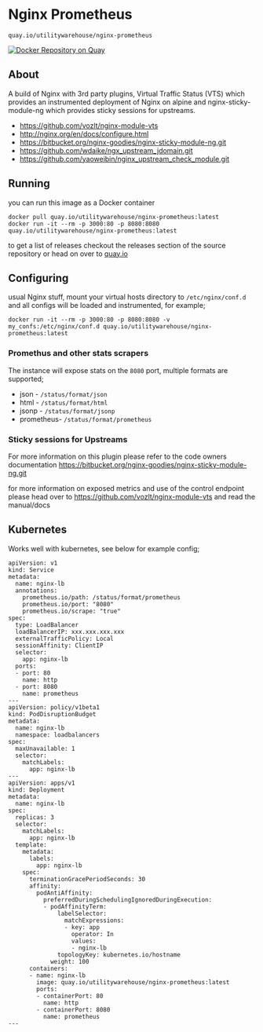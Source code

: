 # Nginx Prometheus 
`quay.io/utilitywarehouse/nginx-prometheus` 

[![Docker Repository on Quay](https://quay.io/repository/utilitywarehouse/nginx-prometheus/status "Docker Repository on Quay")](https://quay.io/repository/utilitywarehouse/nginx-prometheus)
## About
A build of Nginx with 3rd party plugins, Virtual Traffic Status (VTS) which provides an instrumented deployment of Nginx on alpine and nginx-sticky-module-ng which provides sticky sessions for upstreams.
* https://github.com/vozlt/nginx-module-vts
* http://nginx.org/en/docs/configure.html
* https://bitbucket.org/nginx-goodies/nginx-sticky-module-ng.git
* https://github.com/wdaike/ngx_upstream_jdomain.git
* https://github.com/yaoweibin/nginx_upstream_check_module.git

## Running
you can run this image as a Docker container
```
docker pull quay.io/utilitywarehouse/nginx-prometheus:latest
docker run -it --rm -p 3000:80 -p 8080:8080 quay.io/utilitywarehouse/nginx-prometheus:latest
```

to get a list of releases checkout the releases section of the source repository or head on over to [quay.io](https://quay.io/repository/utilitywarehouse/nginx-prometheus?tab=tags)

## Configuring
usual Nginx stuff, mount your virtual hosts directory to `/etc/nginx/conf.d` and all configs will be loaded and instrumented, for example;
```
docker run -it --rm -p 3000:80 -p 8080:8080 -v my_confs:/etc/nginx/conf.d quay.io/utilitywarehouse/nginx-prometheus:latest
```

### Promethus and other stats scrapers
The instance will expose stats on the `8080` port, multiple formats are supported;
* json - `/status/format/json`
* html - `/status/format/html`
* jsonp - `/status/format/jsonp`
* prometheus- `/status/format/prometheus`

### Sticky sessions for Upstreams
For more information on this plugin please refer to the code owners documentation https://bitbucket.org/nginx-goodies/nginx-sticky-module-ng.git

for more information on exposed metrics and use of the control endpoint please head over to https://github.com/vozlt/nginx-module-vts and read the manual/docs

## Kubernetes
Works well with kubernetes, see below for example config;
```
apiVersion: v1
kind: Service
metadata:
  name: nginx-lb
  annotations:
    prometheus.io/path: /status/format/prometheus
    prometheus.io/port: "8080"
    prometheus.io/scrape: "true"
spec:
  type: LoadBalancer
  loadBalancerIP: xxx.xxx.xxx.xxx
  externalTrafficPolicy: Local
  sessionAffinity: ClientIP
  selector:
    app: nginx-lb
  ports:
  - port: 80
    name: http
  - port: 8080
    name: prometheus
---
apiVersion: policy/v1beta1
kind: PodDisruptionBudget
metadata:
  name: nginx-lb
  namespace: loadbalancers
spec:
  maxUnavailable: 1
  selector:
    matchLabels:
      app: nginx-lb
---
apiVersion: apps/v1
kind: Deployment
metadata:
  name: nginx-lb
spec:
  replicas: 3
  selector:
    matchLabels:
      app: nginx-lb
  template:
    metadata:
      labels:
        app: nginx-lb
    spec:
      terminationGracePeriodSeconds: 30
      affinity:
        podAntiAffinity:
          preferredDuringSchedulingIgnoredDuringExecution:
          - podAffinityTerm:
              labelSelector:
                matchExpressions:
                - key: app
                  operator: In
                  values:
                  - nginx-lb
              topologyKey: kubernetes.io/hostname
            weight: 100
      containers:
      - name: nginx-lb
        image: quay.io/utilitywarehouse/nginx-prometheus:latest
        ports:
        - containerPort: 80
          name: http
        - containerPort: 8080
          name: prometheus
---
```
